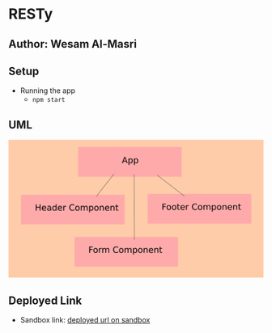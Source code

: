 # RESTy

## Author: Wesam Al-Masri

## Setup

- Running the app
  - `npm start`

## UML

![uml](assets/resty1.png)

## Deployed Link

- Sandbox link: [deployed url on sandbox](https://codesandbox.io/s/magical-williams-9b2r1)